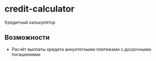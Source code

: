 # credit-calculator
Кредитный калькулятор

## Возможности
* Расчёт выплаты кредита аннуитетными платежами с досрочными погашениями